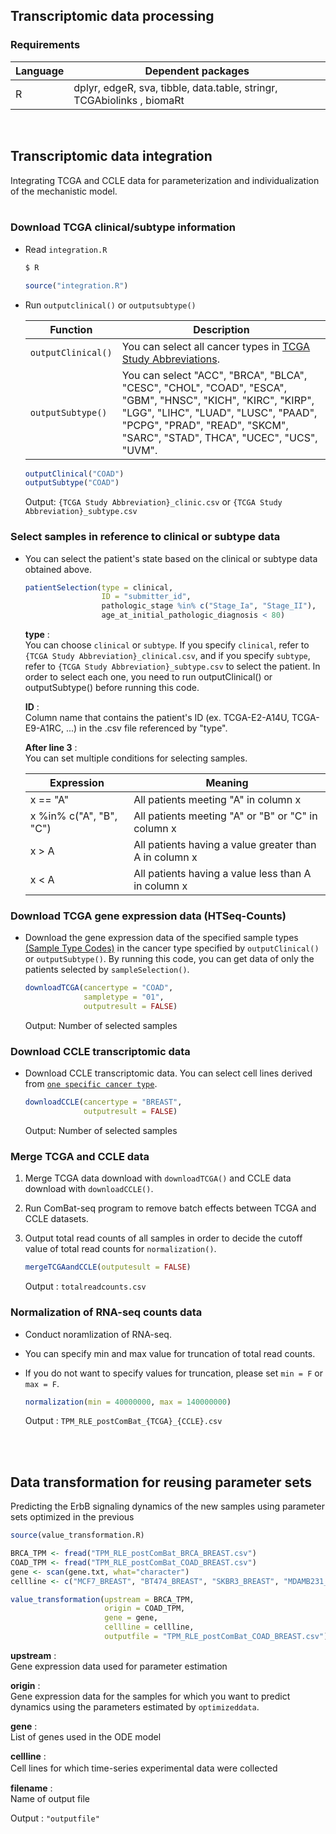 ## Transcriptomic data processing

### Requirements

| Language      | Dependent packages                                             |
| ------------- | -------------------------------------------------------------- |
| R | dplyr, edgeR, sva, tibble, data.table, stringr, TCGAbiolinks ,  biomaRt |
<br>

## Transcriptomic data integration
Integrating TCGA and CCLE data for parameterization and individualization of the mechanistic model.  
<br>
### Download TCGA clinical/subtype information

- Read `integration.R`
  ```bash
  $ R
  ```  

  ```R
  source("integration.R")
  ```

- Run `outputclinical()` or `outputsubtype()`

  | Function | Description |
  | ---      | ---         |
  | `outputClinical()` | You can select all cancer types in [TCGA Study Abbreviations](https://gdc.cancer.gov/resources-tcga-users/tcga-code-tables/tcga-study-abbreviations). |
  | `outputSubtype()` |  You can select "ACC", "BRCA", "BLCA", "CESC", "CHOL", "COAD", "ESCA", "GBM", "HNSC", "KICH", "KIRC", "KIRP", "LGG", "LIHC", "LUAD", "LUSC", "PAAD", "PCPG", "PRAD", "READ", "SKCM", "SARC", "STAD", THCA", "UCEC", "UCS", "UVM".

  ```R
  outputClinical("COAD")
  outputSubtype("COAD")
  ```

  Output: `{TCGA Study Abbreviation}_clinic.csv` or `{TCGA Study Abbreviation}_subtype.csv`


### Select samples in reference to clinical or subtype data

- You can select the patient's state based on the clinical or subtype data obtained above.   

  ```R
  patientSelection(type = clinical, 
                   ID = "submitter_id",
                   pathologic_stage %in% c("Stage_Ia", "Stage_II"),
                   age_at_initial_pathologic_diagnosis < 80)
  ```

    **type** :   
    You can choose `clinical` or `subtype`. If you specify `clinical`, refer to `{TCGA Study Abbreviation}_clinical.csv`, and if you specify `subtype`, refer to `{TCGA Study Abbreviation}_subtype.csv` to select the patient. In order to select each one, you need to run outputClinical() or outputSubtype() before running this code.  

    **ID** :   
    Column name that contains the patient's ID (ex. TCGA-E2-A14U, TCGA-E9-A1RC, ...) in the .csv file referenced by "type". 

    **After line 3** :  
    You can set multiple conditions for selecting samples. 

    | Expression | Meaning |
    | ---------- | ------- |
    | x == "A" | All patients meeting "A" in column x |
    | x %in% c("A", "B", "C") | All patients meeting "A" or "B" or "C" in column x |
    | x > A | All patients having a value greater than A in column x |
    | x < A | All patients having a value less than A in column x |




### Download TCGA gene expression data (HTSeq-Counts)

 - Download the gene expression data of the specified sample types [(Sample Type Codes)](https://gdc.cancer.gov/resources-tcga-users/tcga-code-tables/sample-type-codes) in the cancer type specified by `outputClinical()` or `outputSubtype()`. By running this code, you can get data of only the patients selected by `sampleSelection()`.

   ```R
   downloadTCGA(cancertype = "COAD", 
                sampletype = "01",
                outputresult = FALSE)
   ```  
   Output: Number of selected samples


### Download CCLE transcriptomic data


- Download CCLE transcriptomic data. You can select cell lines derived from [`one specific cancer type`](CCLE_cancertype.txt).

  ```R
  downloadCCLE(cancertype = "BREAST",
               outputresult = FALSE)
  ```  
  Output: Number of selected samples
 

### Merge TCGA and CCLE data
 1. Merge TCGA data download with `downloadTCGA()` and CCLE data download with `downloadCCLE()`.
 1. Run ComBat-seq program to remove batch effects between TCGA and CCLE datasets.
 1. Output total read counts of all samples in order to decide the cutoff value of total read counts for `normalization()`.

    ```R
    mergeTCGAandCCLE(outputesult = FALSE)
    ```  

    Output : `totalreadcounts.csv `

### Normalization of RNA-seq counts data

- Conduct noramlization of RNA-seq.
- You can specify min and max value for truncation of total read counts.
- If you do not want to specify values for truncation, please set `min = F` or `max = F`.

  ```R
  normalization(min = 40000000, max = 140000000)
  ```  
  Output : `TPM_RLE_postComBat_{TCGA}_{CCLE}.csv`  

<br>
<br>  

## Data transformation for reusing parameter sets  
Predicting the ErbB signaling dynamics of the new samples using parameter sets optimized in the previous

  ```R
  source(value_transformation.R)

  BRCA_TPM <- fread("TPM_RLE_postComBat_BRCA_BREAST.csv")
  COAD_TPM <- fread("TPM_RLE_postComBat_COAD_BREAST.csv")
  gene <- scan(gene.txt, what="character")
  cellline <- c("MCF7_BREAST", "BT474_BREAST", "SKBR3_BREAST", "MDAMB231_BREAST")

  value_transformation(upstream = BRCA_TPM, 
                       origin = COAD_TPM,
                       gene = gene,
                       cellline = cellline,
                       outputfile = "TPM_RLE_postComBat_COAD_BREAST.csv")
  ```  

  **upstream** :   
    Gene expression data used for parameter estimation

  **origin** :   
    Gene expression data for the samples for which you want to predict dynamics using the parameters estimated by `optimizeddata`.

  **gene** :  
    List of genes used in the ODE model
    
  **cellline** :  
    Cell lines for which time-series experimental data were collected　　

  **filename** :   
    Name of output file

   Output : `"outputfile"`